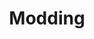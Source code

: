 ---
category: [modding] #Category ID.
hue: var(--c-themeHuePurple) #Category hue. See note [1].
title: Modding #Category title.
#description: Modding
---